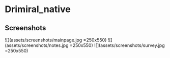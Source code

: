 # Drimiral_native

## Screenshots

![](assets/screenshots/mainpage.jpg =250x550)
![](assets/screenshots/notes.jpg =250x550)
![](assets/screenshots/survey.jpg =250x550)